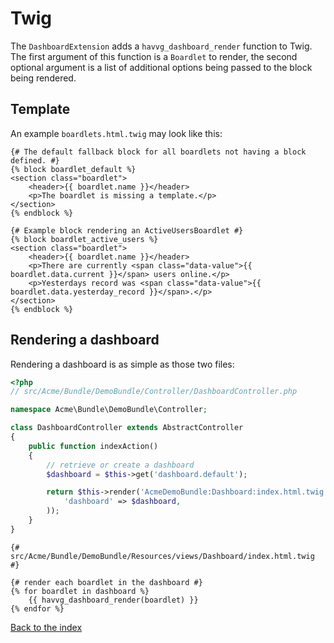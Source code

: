 # Twig

The `DashboardExtension` adds a `havvg_dashboard_render` function to Twig.
The first argument of this function is a `Boardlet` to render,
the second optional argument is a list of additional options being passed to the block being rendered.

## Template

An example `boardlets.html.twig` may look like this:

```html+jinja
{# The default fallback block for all boardlets not having a block defined. #}
{% block boardlet_default %}
<section class="boardlet">
    <header>{{ boardlet.name }}</header>
    <p>The boardlet is missing a template.</p>
</section>
{% endblock %}

{# Example block rendering an ActiveUsersBoardlet #}
{% block boardlet_active_users %}
<section class="boardlet">
    <header>{{ boardlet.name }}</header>
    <p>There are currently <span class="data-value">{{ boardlet.data.current }}</span> users online.</p>
    <p>Yesterdays record was <span class="data-value">{{ boardlet.data.yesterday_record }}</span>.</p>
</section>
{% endblock %}
```

## Rendering a dashboard

Rendering a dashboard is as simple as those two files:

```php
<?php
// src/Acme/Bundle/DemoBundle/Controller/DashboardController.php

namespace Acme\Bundle\DemoBundle\Controller;

class DashboardController extends AbstractController
{
    public function indexAction()
    {
        // retrieve or create a dashboard
        $dashboard = $this->get('dashboard.default');

        return $this->render('AcmeDemoBundle:Dashboard:index.html.twig', array(
            'dashboard' => $dashboard,
        ));
    }
}
```

```jinja
{# src/Acme/Bundle/DemoBundle/Resources/views/Dashboard/index.html.twig #}

{# render each boardlet in the dashboard #}
{% for boardlet in dashboard %}
    {{ havvg_dashboard_render(boardlet) }}
{% endfor %}
```

[Back to the index](index.md)
